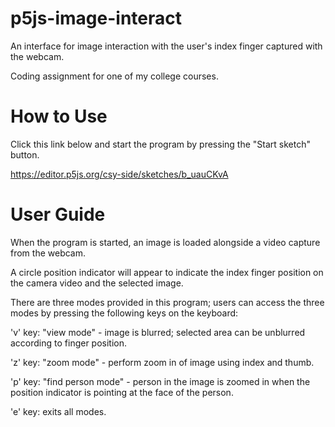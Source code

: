 # p5js-image-interact

An interface for image interaction with the user's index finger captured with the webcam.

Coding assignment for one of my college courses.

# How to Use

Click this link below and start the program by pressing the "Start sketch" button.

https://editor.p5js.org/csy-side/sketches/b_uauCKvA

# User Guide
When the program is started, an image is loaded alongside a video capture from the webcam.

A circle position indicator will appear to indicate the index finger position on the camera video and the selected image.

There are three modes provided in this program; users can access the three modes by pressing the following keys on the keyboard:

'v' key: "view mode" - image is blurred; selected area can be unblurred according to finger position.

'z' key: "zoom mode" - perform zoom in of image using index and thumb.

'p' key: "find person mode" - person in the image is zoomed in when the position indicator is pointing at the face of the person.

'e' key: exits all modes.
